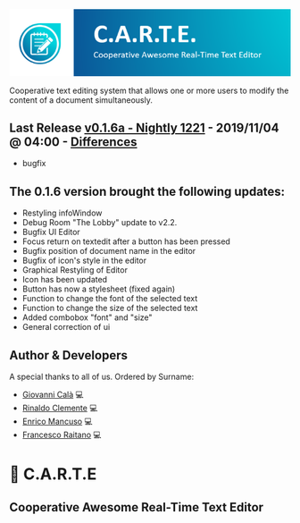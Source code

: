 <div align="center">
	<img src="media/OfficialLogo.png">
	<br>
</div>

Cooperative text editing system that allows one or more users to modify the content of a document simultaneously.

## Last Release [v0.1.6a - Nightly 1221] - 2019/11/04 @ 04:00 - [Differences]
- bugfix
## The 0.1.6 version brought the following updates:
- Restyling infoWindow
- Debug Room "The Lobby" update to v2.2.
- Bugfix UI Editor
- Focus return on textedit after a button has been pressed
- Bugfix position of document name in the editor
- Bugfix of icon's style in the editor
- Graphical Restyling of Editor
- Icon has been updated
- Button has now a stylesheet (fixed again)
- Function to change the font of the selected text
- Function to change the size of the selected text
- Added combobox "font" and "size"
- General correction of ui

## Author & Developers
A special thanks to all of us. Ordered by Surname:
 - [Giovanni Calà] :computer:
 - [Rinaldo Clemente] :computer:
 - [Enrico Mancuso] :computer:
 - [Francesco Raitano] :computer:

# :memo: C.A.R.T.E 
## Cooperative Awesome Real-Time Text Editor

[v0.1.6a - Nightly 1221]: https://github.com/giovannic96/Real-time-collaborative-text-editor/commit/91cb32242b9bdde15e4e5d6a4409bb563978ce20
[Giovanni Calà]: https://github.com/giovannic96/
[Rinaldo Clemente]: https://github.com/rinaldoclemente
[Enrico Mancuso]: https://github.com/HidroSaphire
[Francesco Raitano]: https://github.com/fr2sinc
[Differences]: https://github.com/giovannic96/Real-time-collaborative-text-editor/commit/ac6587d039b6df5b1a6d288b6909b0dd224b28fc
